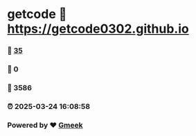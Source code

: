 # getcode :link: https://getcode0302.github.io 
### :page_facing_up: [35](https://getcode0302.github.io/tag.html) 
### :speech_balloon: 0 
### :hibiscus: 3586 
### :alarm_clock: 2025-03-24 16:08:58 
### Powered by :heart: [Gmeek](https://github.com/Meekdai/Gmeek)
